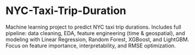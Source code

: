 # NYC-Taxi-Trip-Duration
Machine learning project to predict NYC taxi trip durations. Includes full pipeline: data cleaning, EDA, feature engineering (time &amp; geospatial), and modeling with Linear Regression, Random Forest, XGBoost, and LightGBM. Focus on feature importance, interpretability, and RMSE optimization.
